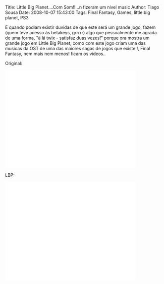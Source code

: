 Title: Little Big Planet....Com Som!!...n fizeram um nivel music
Author: Tiago Sousa
Date: 2008-10-07 15:43:00
Tags: Final Fantasy, Games, little big planet, PS3


E quando podiam existir duvidas de que este será um grande jogo, fazem (quem teve acesso às betakeys, grrrrr) algo que pessoalmente me agrada de uma forma, "à lá twix - satisfaz duas vezes!" porque ora mostra um grande jogo em Little Big Planet, como com este jogo criam uma das musicas da OST de uma das maiores sagas de jogos que existe!!, Final Fantasy, nem mais nem menos! ficam os videos..  
  
  
Original:  

<iframe width="420" height="315" src="//www.youtube.com/embed/h-0G_FI61a8" frameborder="0" allowfullscreen></iframe>

LBP:  

<iframe width="420" height="315" src="//www.youtube.com/embed/Lf5p4JsXizk" frameborder="0" allowfullscreen></iframe>
